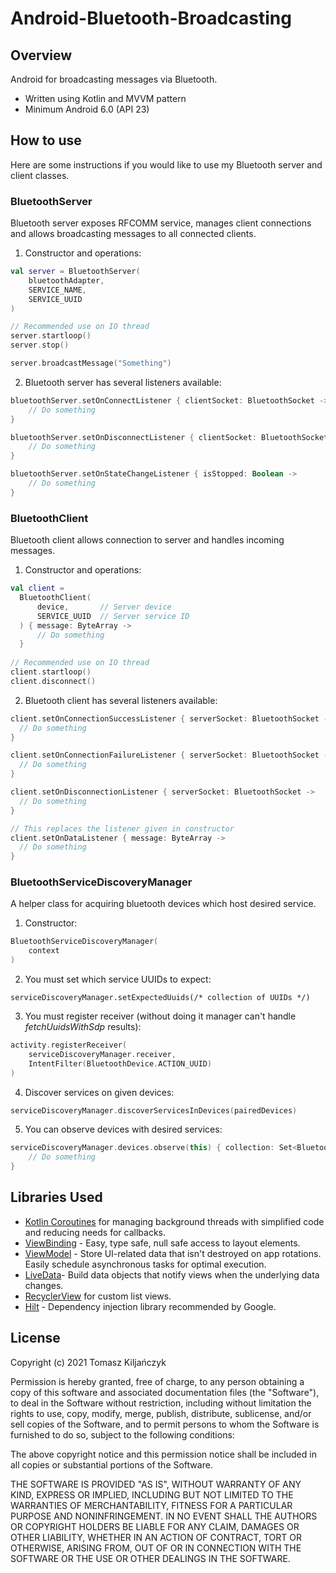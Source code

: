 # Android-Bluetooth-Broadcasting

## Overview

Android for broadcasting messages via Bluetooth.
* Written using Kotlin and MVVM pattern
* Minimum Android 6.0 (API 23)

## How to use
Here are some instructions if you would like to use my Bluetooth server and client classes.

### BluetoothServer
Bluetooth server exposes RFCOMM service, manages client connections and allows broadcasting messages to all connected clients.

1. Constructor and operations:
``` kotlin
val server = BluetoothServer(
    bluetoothAdapter,
    SERVICE_NAME,
    SERVICE_UUID
)

// Recommended use on IO thread
server.startloop()
server.stop()

server.broadcastMessage("Something")
```
2. Bluetooth server has several listeners available:
``` kotlin
bluetoothServer.setOnConnectListener { clientSocket: BluetoothSocket ->
    // Do something
}

bluetoothServer.setOnDisconnectListener { clientSocket: BluetoothSocket ->
    // Do something
}

bluetoothServer.setOnStateChangeListener { isStopped: Boolean ->
    // Do something
}
```

### BluetoothClient
Bluetooth client allows connection to server and handles incoming messages.

1. Constructor and operations:
``` kotlin
val client =
  BluetoothClient(
      device,       // Server device
      SERVICE_UUID  // Server service ID
  ) { message: ByteArray ->
      // Do something
  }
  
// Recommended use on IO thread
client.startloop()
client.disconnect()

```
2. Bluetooth client has several listeners available:
``` kotlin
client.setOnConnectionSuccessListener { serverSocket: BluetoothSocket ->
  // Do something
}

client.setOnConnectionFailureListener { serverSocket: BluetoothSocket ->
  // Do something
}

client.setOnDisconnectionListener { serverSocket: BluetoothSocket ->
  // Do something
}

// This replaces the listener given in constructor
client.setOnDataListener { message: ByteArray ->
  // Do something
}
```


### BluetoothServiceDiscoveryManager
A helper class for acquiring bluetooth devices which host desired service.

1. Constructor:
``` kotlin
BluetoothServiceDiscoveryManager(
    context
)
```
2. You must set which service UUIDs to expect:
```
serviceDiscoveryManager.setExpectedUuids(/* collection of UUIDs */)
```

3. You must register receiver (without doing it manager can't handle *fetchUuidsWithSdp* results):
``` kotlin
activity.registerReceiver(
    serviceDiscoveryManager.receiver,
    IntentFilter(BluetoothDevice.ACTION_UUID)
)
```
4. Discover services on given devices:
``` kotlin
serviceDiscoveryManager.discoverServicesInDevices(pairedDevices)
```
5. You can observe devices with desired services:
``` kotlin
serviceDiscoveryManager.devices.observe(this) { collection: Set<BluetoothDevice> ->
    // Do something
}
```

## Libraries Used
* [Kotlin Coroutines](https://kotlinlang.org/docs/coroutines-overview.html) for managing background threads with simplified code and reducing needs for callbacks.
* [ViewBinding](https://developer.android.com/topic/libraries/view-binding) - Easy, type safe, null safe access to layout elements.
* [ViewModel](https://developer.android.com/topic/libraries/architecture/viewmodel) - Store UI-related data that isn't destroyed on app rotations. Easily schedule asynchronous tasks for optimal execution.
* [LiveData](https://developer.android.com/topic/libraries/architecture/livedata)- Build data objects that notify views when the underlying data changes.
* [RecyclerView](https://developer.android.com/guide/topics/ui/layout/recyclerview?gclsrc=aw.ds&gclid=CjwKCAjwrPCGBhALEiwAUl9X03wCNk7bhvoxs_okW86jFVgc92QelSerqKyYmfEM54CbHOsKc3tYyxoCgRcQAvD_BwE) for custom list views.
* [Hilt](https://developer.android.com/training/dependency-injection/hilt-android) - Dependency injection library recommended by Google.

## License
Copyright (c) 2021 Tomasz Kiljańczyk

Permission is hereby granted, free of charge, to any person obtaining a copy
of this software and associated documentation files (the "Software"), to deal
in the Software without restriction, including without limitation the rights
to use, copy, modify, merge, publish, distribute, sublicense, and/or sell
copies of the Software, and to permit persons to whom the Software is
furnished to do so, subject to the following conditions:

The above copyright notice and this permission notice shall be included in all
copies or substantial portions of the Software.

THE SOFTWARE IS PROVIDED "AS IS", WITHOUT WARRANTY OF ANY KIND, EXPRESS OR
IMPLIED, INCLUDING BUT NOT LIMITED TO THE WARRANTIES OF MERCHANTABILITY,
FITNESS FOR A PARTICULAR PURPOSE AND NONINFRINGEMENT. IN NO EVENT SHALL THE
AUTHORS OR COPYRIGHT HOLDERS BE LIABLE FOR ANY CLAIM, DAMAGES OR OTHER
LIABILITY, WHETHER IN AN ACTION OF CONTRACT, TORT OR OTHERWISE, ARISING FROM,
OUT OF OR IN CONNECTION WITH THE SOFTWARE OR THE USE OR OTHER DEALINGS IN THE
SOFTWARE.
